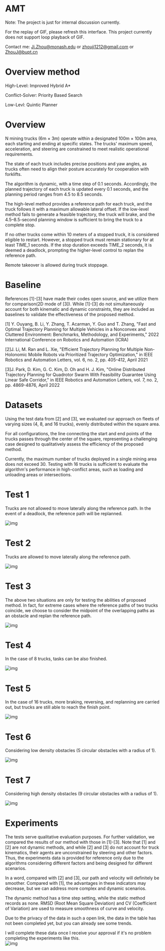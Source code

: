 # AMT

Note: The project is just for internal discussion currently.  
  
For the replay of GIF, please refresh this interface. This project currently does not support loop playback of GIF.  
  
Contact me: Ji.Zhou@monash.edu or zhouji1212@gmail.com or ZhouJ@bupt.cn  
  
# Overview method

High-Level: Improved Hybrid A*  
  
Conflict-Solver: Priority Based Search  
  
Low-Levl: Quintic Planner  
  
# Overview

N mining trucks (6m × 3m) operate within a designated 100m × 100m area, each starting and ending at specific states. The trucks' maximum speed, acceleration, and steering are constrained to meet realistic operational requirements.  
  
The state of each truck includes precise positions and yaw angles, as trucks often need to align their posture accurately for cooperation with forklifts.  
  
The algorithm is dynamic, with a time step of 0.1 seconds. Accordingly, the planned trajectory of each truck is updated every 0.1 seconds, and the planning period ranges from 4.5 to 8.5 seconds.  
  
The high-level method provides a reference path for each truck, and the truck follows it with a maximum allowable lateral offset. If the low-level method fails to generate a feasible trajectory, the truck will brake, and the 4.5–8.5-second planning window is sufficient to bring the truck to a complete stop.  
  
If no other trucks come within 10 meters of a stopped truck, it is considered eligible to restart. However, a stopped truck must remain stationary for at least TIME_1 seconds. If the stop duration exceeds TIME_2 seconds, it is deemed a deadlock, prompting the higher-level control to replan the reference path.  
  
Remote takeover is allowed during truck stoppage.
  
# Baseline

References [1]-[3] have made their codes open source, and we utilize them for comparison(2D mode of [3]). While [1]-[3] do not simultaneously account for both kinematic and dynamic constraints, they are included as baselines to validate the effectiveness of the proposed method.  
  
[1] Y. Ouyang, B. Li, Y. Zhang, T. Acarman, Y. Guo and T. Zhang, "Fast and Optimal Trajectory Planning for Multiple Vehicles in a Nonconvex and Cluttered Environment: Benchmarks, Methodology, and Experiments," 2022 International Conference on Robotics and Automation (ICRA)  
  
[2]J. Li, M. Ran and L. Xie, "Efficient Trajectory Planning for Multiple Non-Holonomic Mobile Robots via Prioritized Trajectory Optimization," in IEEE Robotics and Automation Letters, vol. 6, no. 2, pp. 405-412, April 2021  

[3]J. Park, D. Kim, G. C. Kim, D. Oh and H. J. Kim, "Online Distributed Trajectory Planning for Quadrotor Swarm With Feasibility Guarantee Using Linear Safe Corridor," in IEEE Robotics and Automation Letters, vol. 7, no. 2, pp. 4869-4876, April 2022
  
# Datasets

Using the test data from [2] and [3], we evaluated our approach on fleets of varying sizes (4, 8, and 16 trucks), evenly distributed within the square area.  
  
For all configurations, the line connecting the start and end points of the trucks passes through the center of the square, representing a challenging case designed to qualitatively assess the efficiency of the proposed method.  

Currently, the maximum number of trucks deployed in a single mining area does not exceed 30. Testing with 16 trucks is sufficient to evaluate the algorithm's performance in high-conflict areas, such as loading and unloading areas or intersections.
  
  
# Test 1

Trucks are not allowed to move laterally along the reference path. In the event of a deadlock, the reference path will be replanned.  

![img](https://github.com/Ji-Zhou/AMT/blob/main/git/4_1.gif)
  
# Test 2

Trucks are allowed to move laterally along the reference path.  

![img](https://github.com/Ji-Zhou/AMT/blob/main/git/4_2.gif)
  
# Test 3

The above two situations are only for testing the abilities of proposed method. In fact, for extreme cases where the reference paths of two trucks coincide, we choose to consider the midpoint of the overlapping paths as an obstacle and replan the reference path.  

![img](https://github.com/Ji-Zhou/AMT/blob/main/git/4_3.gif)
  
# Test 4

In the case of 8 trucks, tasks can be also finished.  

![img](https://github.com/Ji-Zhou/AMT/blob/main/git/8_1.gif)
  
# Test 5

In the case of 16 trucks, more braking, reversing, and replanning are carried out, but trucks are still able to reach the finish point.    

![img](https://github.com/Ji-Zhou/AMT/blob/main/git/16_1.gif)
  
# Test 6

Considering low density obstacles (5 circular obstacles with a radius of 1).    

![img](https://github.com/Ji-Zhou/AMT/blob/main/git/16_Low.gif)
  
# Test 7

Considering high density obstacles (9 circular obstacles with a radius of 1).    

![img](https://github.com/Ji-Zhou/AMT/blob/main/git/16_High.gif)
  
# Experiments

The tests serve qualitative evaluation purposes. For further validation, we compared the results of our method with those in [1]-[3]. Note that [1] and [2] are not dynamic methods, and while [2] and [3] do not account for truck kinematics, their agents are unconstrained by steering and other factors. Thus, the experiments data is provided for reference only due to the algorithms considering different factors and being designed for different scenarios.   
  
In a word, compared with [2] and [3], our path and velocity will definitely be smoother. Compared with [1], the advantages in these indicators may decrease, but we can address more complex and dynamic scenarios.   
  
The dynamic method has a time step setting, while the static method records as none.  RMSD (Root Mean Square Deviation) and CV (Coefficient of Variation) are used to measure smoothness of curve and velocity.  
  
Due to the privacy of the data in such a open link, the data in the table has not been completed yet, but you can already see some trends. 

I will complete these data once I receive your approval if it's no problem completing the experiments like this.  
![img](https://github.com/Ji-Zhou/AMT/blob/main/git/Figure2.png)
